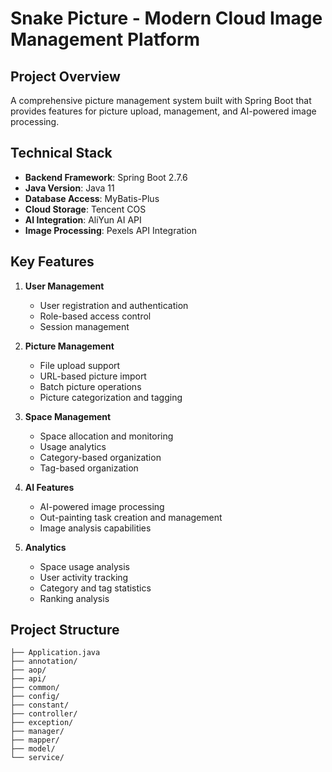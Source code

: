 # Snake Picture - Modern Cloud Image Management Platform

## Project Overview

A comprehensive picture management system built with Spring Boot that provides features for picture upload, management, and AI-powered image processing.

## Technical Stack

- **Backend Framework**: Spring Boot 2.7.6
- **Java Version**: Java 11
- **Database Access**: MyBatis-Plus
- **Cloud Storage**: Tencent COS
- **AI Integration**: AliYun AI API
- **Image Processing**: Pexels API Integration

## Key Features

1. **User Management**

   - User registration and authentication
   - Role-based access control
   - Session management

2. **Picture Management**

   - File upload support
   - URL-based picture import
   - Batch picture operations
   - Picture categorization and tagging

3. **Space Management**

   - Space allocation and monitoring
   - Usage analytics
   - Category-based organization
   - Tag-based organization

4. **AI Features**

   - AI-powered image processing
   - Out-painting task creation and management
   - Image analysis capabilities

5. **Analytics**
   - Space usage analysis
   - User activity tracking
   - Category and tag statistics
   - Ranking analysis

## Project Structure

```src/main/java/fun/timu/init/
├── Application.java
├── annotation/
├── aop/
├── api/
├── common/
├── config/
├── constant/
├── controller/
├── exception/
├── manager/
├── mapper/
├── model/
└── service/
```

